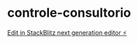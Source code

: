 # controle-consultorio

[Edit in StackBlitz next generation editor ⚡️](https://stackblitz.com/~/github.com/evandromillian/controle-consultorio)